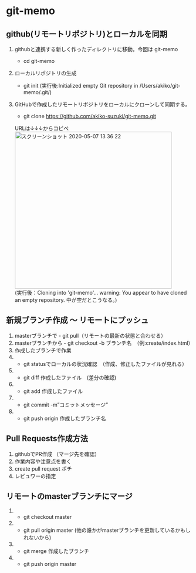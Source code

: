 # git-memo

## github(リモートリポジトリ)とローカルを同期

1. githubと連携する新しく作ったディレクトリに移動。今回は git-memo

    - cd git-memo
    
2. ローカルリポジトリの生成
    
    - git init
    (実行後:Initialized empty Git repository in /Users/akiko/git-memo/.git/)

3. GitHubで作成したリモートリポジトリをローカルにクローンして同期する。

    - git clone https://github.com/akiko-suzuki/git-memo.git
    
    URLは↓↓↓からコピペ<br>
    <img width="427" alt="スクリーンショット 2020-05-07 13 36 22" src="https://user-images.githubusercontent.com/53561761/81255229-1f0a7900-9068-11ea-8298-26a1e3c97db9.png"><br>
    (実行後：Cloning into 'git-memo'...
    warning: You appear to have cloned an empty repository.
    中が空だとこうなる。)


## 新規ブランチ作成 〜 リモートにプッシュ

1. masterブランチで - git pull（リモートの最新の状態と合わせる）
2. masterブランチから - git checkout -b ブランチ名　（例:create/index.html）
3. 作成したブランチで作業
4. - git statusでローカルの状況確認　（作成、修正したファイルが見れる）
5. - git diff 作成したファイル　(差分の確認)
6. - git add 作成したファイル
7. - git commit -m”コミットメッセージ”
8. - git push origin 作成したブランチ名


## Pull Requests作成方法

1. githubでPR作成 （マージ先を確認）
2. 作業内容や注意点を書く
3. create pull request ポチ
4. レビュワーの指定


## リモートのmasterブランチにマージ

1. - git checkout master
2. - git pull origin master (他の誰かがmasterブランチを更新しているかもしれないから)
3. - git merge 作成したブランチ
4. - git push origin master



